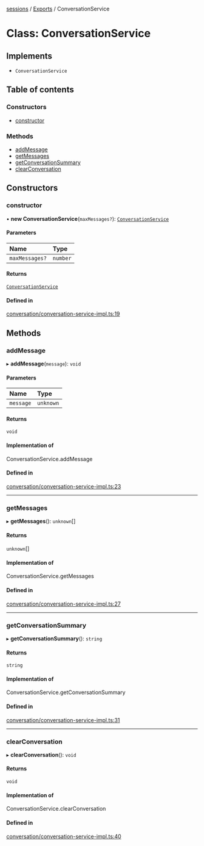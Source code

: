<!-- 
 ⚠️  AUTO-GENERATED FILE - DO NOT EDIT MANUALLY
 This file is automatically generated by scripts/docs-generator.js
 To make changes, edit the source TypeScript files or update the generator script
-->

[sessions](../../) / [Exports](../modules) / ConversationService

# Class: ConversationService

## Implements

- `ConversationService`

## Table of contents

### Constructors

- [constructor](ConversationService#constructor)

### Methods

- [addMessage](ConversationService#addmessage)
- [getMessages](ConversationService#getmessages)
- [getConversationSummary](ConversationService#getconversationsummary)
- [clearConversation](ConversationService#clearconversation)

## Constructors

### constructor

• **new ConversationService**(`maxMessages?`): [`ConversationService`](ConversationService)

#### Parameters

| Name | Type |
| :------ | :------ |
| `maxMessages?` | `number` |

#### Returns

[`ConversationService`](ConversationService)

#### Defined in

[conversation/conversation-service-impl.ts:19](https://github.com/woojubb/robota/blob/1b62bb02b890c71ae884378577a1521b0f8628be/packages/sessions/src/conversation/conversation-service-impl.ts#L19)

## Methods

### addMessage

▸ **addMessage**(`message`): `void`

#### Parameters

| Name | Type |
| :------ | :------ |
| `message` | `unknown` |

#### Returns

`void`

#### Implementation of

ConversationService.addMessage

#### Defined in

[conversation/conversation-service-impl.ts:23](https://github.com/woojubb/robota/blob/1b62bb02b890c71ae884378577a1521b0f8628be/packages/sessions/src/conversation/conversation-service-impl.ts#L23)

___

### getMessages

▸ **getMessages**(): `unknown`[]

#### Returns

`unknown`[]

#### Implementation of

ConversationService.getMessages

#### Defined in

[conversation/conversation-service-impl.ts:27](https://github.com/woojubb/robota/blob/1b62bb02b890c71ae884378577a1521b0f8628be/packages/sessions/src/conversation/conversation-service-impl.ts#L27)

___

### getConversationSummary

▸ **getConversationSummary**(): `string`

#### Returns

`string`

#### Implementation of

ConversationService.getConversationSummary

#### Defined in

[conversation/conversation-service-impl.ts:31](https://github.com/woojubb/robota/blob/1b62bb02b890c71ae884378577a1521b0f8628be/packages/sessions/src/conversation/conversation-service-impl.ts#L31)

___

### clearConversation

▸ **clearConversation**(): `void`

#### Returns

`void`

#### Implementation of

ConversationService.clearConversation

#### Defined in

[conversation/conversation-service-impl.ts:40](https://github.com/woojubb/robota/blob/1b62bb02b890c71ae884378577a1521b0f8628be/packages/sessions/src/conversation/conversation-service-impl.ts#L40)
